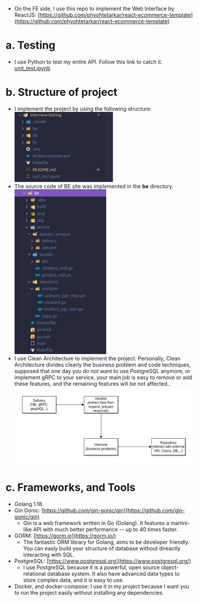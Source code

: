 * On the FE side, I use this repo to implement the Web Interface by ReactJS: [https://github.com/phyohtetarkar/react-ecommerce-template](https://github.com/phyohtetarkar/react-ecommerce-template)
# a. Testing
* I use Python to test my entire API. Follow this link to catch it. [unit_test.ipynb](./unit_test.ipynb)

# b. Structure of project
* I implement the project by using the following structure:<br>
  ![](./img/01.png)
* The source code of BE site was implemented in the **be** directory.<br>
  ![](./img/02.png)
* I use Clean Architecture to implement the project. Personally, Clean Architecture divides clearly the business problem and code techniques, supposed that one day you do not want to use PostgreSQL anymore, or implement gRPC to your service, your main job is easy to remove or add these features, and the remaining features will be not affected..<br>
  ![](./img/03.png)

# c. Frameworks, and Tools
* Golang 1.18.
* Gin Gonic: [https://github.com/gin-gonic/gin](https://github.com/gin-gonic/gin)
  * Gin is a web framework written in Go (Golang). It features a martini-like API with much better performance -- up to 40 times faster.
* GORM: [https://gorm.io](https://gorm.io/)
  * The fantastic ORM library for Golang, aims to be developer friendly. You can easly build your structure of database without direactly interacting with SQL.
* PostgreSQL: [https://www.postgresql.org](https://www.postgresql.org/)
  * I use PostgreSQL because it is a powerful, open source object-relational database system. It also have advanced data types to store complex data, and it is easy to use.
* Docker, and docker-compose: I use it in my project because I want you to run the project easily without installing any dependencies.